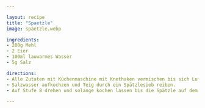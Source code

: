 ```yaml
---

layout: recipe
title: "Spaetzle"
image: spaetzle.webp

ingredients:
- 200g Mehl
- 2 Eier
- 100ml lauwarmes Wasser
- 5g Salz

directions:
- Alle Zutaten mit Küchenmaschine mit Knethaken vermischen bis sich Luftblasen im Teig bilden (mixt man zu kurz werden die Spätzle nicht flaumig).
- Salzwasser aufkochzen und Teig durch ein Spätzlesieb reiben.
- Auf Stufe 8 drehen und solange kochen lassen bis die Spätzle auf dem Wasser schwimmen.

---
```


